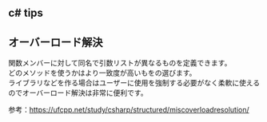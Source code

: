 c# tips
---

## オーバーロード解決

関数メンバーに対して同名で引数リストが異なるものを定義できます。  
どのメソッドを使うかはより一致度が高いもをの選びます。  
ライブラリなどを作る場合はユーザーに使用を強制する必要がなく柔軟に使えるのでオーバーロード解決は非常に便利です。

参考：https://ufcpp.net/study/csharp/structured/miscoverloadresolution/
